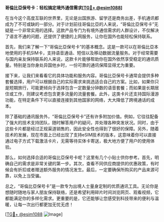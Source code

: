**哥倫比亞保号卡：轻松搞定境外通信需求[[TG💪+ @esim1088](https://t.me/s/esim1088)]**

在当今这个高度互联的世界里，无论是出国旅游、留学还是商务出差，手机通讯都成为了不可或缺的一部分。对于计划前往哥倫比亞的人来说，“哥倫比亞保号卡”无疑是一个非常实用的选择。这款产品专门为有境外通信需求的人群设计，不仅解决了语言不通的问题，还提供了便捷的上网服务，让你在国外也能轻松保持联系。

首先，我们来了解一下“哥倫比亞保号卡”的基本概念。这是一款可以在哥倫比亞本地使用的手机SIM卡，支持语音通话、短信以及移动数据流量服务。对于经常需要与国内亲友保持联系的人来说，这款卡片能够帮助你在国外依然享受稳定的通讯质量。特别是当你身处异国他乡时，一份可靠的通讯保障显得尤为重要。

接下来，让我们来看看它的具体功能和服务内容。哥倫比亞保号卡通常会提供多种套餐选择，用户可以根据自己的实际需求来挑选适合自己的方案。比如，如果你只是短期旅行，可能更倾向于选择包含一定数量分钟数的语音套餐；而如果是长期居住或工作，则建议考虑包含更多流量的流量套餐。此外，这类卡片还支持国际漫游功能，在特定条件下可以直接连接到其他国家的网络，大大降低了跨境通话的成本。

除了基础的通讯服务外，“哥倫比亞保号卡”还有许多附加价值。例如，它往往配备了强大的技术支持团队，随时解答用户的疑问，并处理各种突发状况。同时，由于这些卡片都是经过正规渠道销售的，因此安全性也得到了很好的保障。另外，随着技术的发展，现在市面上已经出现了支持eSIM技术的版本，这意味着你可以直接通过电子方式下载激活卡片，无需等待实体卡寄送，极大地方便了用户的使用体验。

那么，如何选择合适的哥倫比亞保号卡呢？这里有几个小贴士供你参考。首先，明确自己的需求是非常关键的第一步。其次，查看不同供应商提供的优惠政策，有时候会有折扣或者赠送额外服务的情况发生。最后，一定要确保所购买的产品来源可靠，以免上当受骗。

总之，“哥倫比亞保号卡”是一款专为出境人士量身定制的优质通讯工具。无论你是想随时随地与家人朋友保持联络，还是希望利用碎片时间浏览网页、观看视频，它都能满足你的多样化需求。更重要的是，它还能够让您感受到科技带来的便利与温暖，让每一次出行都更加无忧无虑！

[[TG💪+ @esim1088](https://t.me/s/esim1088) ![Image](https://i.postimg.cc/4NQfJmqS/Snipaste-2025-05-13-00-14-12.png)]
